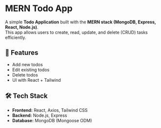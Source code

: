 # MERN Todo App

A simple **Todo Application** built with the **MERN stack (MongoDB, Express, React, Node.js)**.  
This app allows users to create, read, update, and delete (CRUD) tasks efficiently.  

## 🚀 Features
- Add new todos   
- Edit existing todos  
- Delete todos  
- UI with React + Tailwind

## 🛠️ Tech Stack
- **Frontend:** React, Axios, Tailwind CSS  
- **Backend:** Node.js, Express  
- **Database:** MongoDB (Mongoose ODM)  
